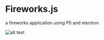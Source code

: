 # Fireworks.js
a fireworks application using P5 and electron

![alt text](https://github.com/RodrigoFigueroaM/FireworksJS/blob/master/screenshot/Kapture.gif)
